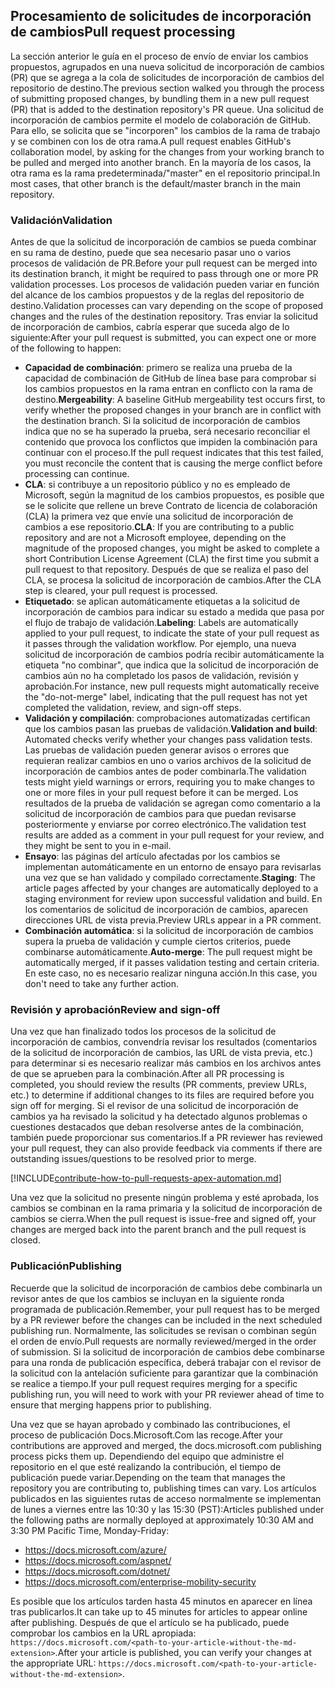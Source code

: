 ## <a name="pull-request-processing"></a><span data-ttu-id="23dac-101">Procesamiento de solicitudes de incorporación de cambios</span><span class="sxs-lookup"><span data-stu-id="23dac-101">Pull request processing</span></span>

<span data-ttu-id="23dac-102">La sección anterior le guía en el proceso de envío de enviar los cambios propuestos, agrupados en una nueva solicitud de incorporación de cambios (PR) que se agrega a la cola de solicitudes de incorporación de cambios del repositorio de destino.</span><span class="sxs-lookup"><span data-stu-id="23dac-102">The previous section walked you through the process of submitting proposed changes, by bundling them in a new pull request (PR) that is added to the destination repository's PR queue.</span></span> <span data-ttu-id="23dac-103">Una solicitud de incorporación de cambios permite el modelo de colaboración de GitHub. Para ello, se solicita que se "incorporen" los cambios de la rama de trabajo y se combinen con los de otra rama.</span><span class="sxs-lookup"><span data-stu-id="23dac-103">A pull request enables GitHub's collaboration model, by asking for the changes from your working branch to be pulled and merged into another branch.</span></span> <span data-ttu-id="23dac-104">En la mayoría de los casos, la otra rama es la rama predeterminada/"master" en el repositorio principal.</span><span class="sxs-lookup"><span data-stu-id="23dac-104">In most cases, that other branch is the default/master branch in the main repository.</span></span>

### <a name="validation"></a><span data-ttu-id="23dac-105">Validación</span><span class="sxs-lookup"><span data-stu-id="23dac-105">Validation</span></span>

<span data-ttu-id="23dac-106">Antes de que la solicitud de incorporación de cambios se pueda combinar en su rama de destino, puede que sea necesario pasar uno o varios procesos de validación de PR.</span><span class="sxs-lookup"><span data-stu-id="23dac-106">Before your pull request can be merged into its destination branch, it might be required to pass through one or more PR validation processes.</span></span> <span data-ttu-id="23dac-107">Los procesos de validación pueden variar en función del alcance de los cambios propuestos y de la reglas del repositorio de destino.</span><span class="sxs-lookup"><span data-stu-id="23dac-107">Validation processes can vary depending on the scope of proposed changes and the rules of the destination repository.</span></span> <span data-ttu-id="23dac-108">Tras enviar la solicitud de incorporación de cambios, cabría esperar que suceda algo de lo siguiente:</span><span class="sxs-lookup"><span data-stu-id="23dac-108">After your pull request is submitted, you can expect one or more of the following to happen:</span></span>

- <span data-ttu-id="23dac-109">**Capacidad de combinación**: primero se realiza una prueba de la capacidad de combinación de GitHub de línea base para comprobar si los cambios propuestos en la rama entran en conflicto con la rama de destino.</span><span class="sxs-lookup"><span data-stu-id="23dac-109">**Mergeability**: A baseline GitHub mergeability test occurs first, to verify whether the proposed changes in your branch are in conflict with the destination branch.</span></span> <span data-ttu-id="23dac-110">Si la solicitud de incorporación de cambios indica que no se ha superado la prueba, será necesario reconciliar el contenido que provoca los conflictos que impiden la combinación para continuar con el proceso.</span><span class="sxs-lookup"><span data-stu-id="23dac-110">If the pull request indicates that this test failed, you must reconcile the content that is causing the merge conflict before processing can continue.</span></span>
- <span data-ttu-id="23dac-111">**CLA**: si contribuye a un repositorio público y no es empleado de Microsoft, según la magnitud de los cambios propuestos, es posible que se le solicite que rellene un breve Contrato de licencia de colaboración (CLA) la primera vez que envíe una solicitud de incorporación de cambios a ese repositorio.</span><span class="sxs-lookup"><span data-stu-id="23dac-111">**CLA**: If you are contributing to a public repository and are not a Microsoft employee, depending on the magnitude of the proposed changes, you might be asked to complete a short Contribution License Agreement (CLA) the first time you submit a pull request to that repository.</span></span> <span data-ttu-id="23dac-112">Después de que se realiza el paso del CLA, se procesa la solicitud de incorporación de cambios.</span><span class="sxs-lookup"><span data-stu-id="23dac-112">After the CLA step is cleared, your pull request is processed.</span></span>
- <span data-ttu-id="23dac-113">**Etiquetado**: se aplican automáticamente etiquetas a la solicitud de incorporación de cambios para indicar su estado a medida que pasa por el flujo de trabajo de validación.</span><span class="sxs-lookup"><span data-stu-id="23dac-113">**Labeling**: Labels are automatically applied to your pull request, to indicate the state of your pull request as it passes through the validation workflow.</span></span> <span data-ttu-id="23dac-114">Por ejemplo, una nueva solicitud de incorporación de cambios podría recibir automáticamente la etiqueta "no combinar", que indica que la solicitud de incorporación de cambios aún no ha completado los pasos de validación, revisión y aprobación.</span><span class="sxs-lookup"><span data-stu-id="23dac-114">For instance, new pull requests might automatically receive the "do-not-merge" label, indicating that the pull request has not yet completed the validation, review, and sign-off steps.</span></span>
- <span data-ttu-id="23dac-115">**Validación y compilación**: comprobaciones automatizadas certifican que los cambios pasan las pruebas de validación.</span><span class="sxs-lookup"><span data-stu-id="23dac-115">**Validation and build**: Automated checks verify whether your changes pass validation tests.</span></span> <span data-ttu-id="23dac-116">Las pruebas de validación pueden generar avisos o errores que requieran realizar cambios en uno o varios archivos de la solicitud de incorporación de cambios antes de poder combinarla.</span><span class="sxs-lookup"><span data-stu-id="23dac-116">The validation tests might yield warnings or errors, requiring you to make changes to one or more files in your pull request before it can be merged.</span></span> <span data-ttu-id="23dac-117">Los resultados de la prueba de validación se agregan como comentario a la solicitud de incorporación de cambios para que puedan revisarse posteriormente y enviarse por correo electrónico.</span><span class="sxs-lookup"><span data-stu-id="23dac-117">The validation test results are added as a comment in your pull request for your review, and they might be sent to you in e-mail.</span></span>
- <span data-ttu-id="23dac-118">**Ensayo**: las páginas del artículo afectadas por los cambios se implementan automáticamente en un entorno de ensayo para revisarlas una vez que se han validado y compilado correctamente.</span><span class="sxs-lookup"><span data-stu-id="23dac-118">**Staging**: The article pages affected by your changes are automatically deployed to a staging environment for review upon successful validation and build.</span></span> <span data-ttu-id="23dac-119">En los comentarios de solicitud de incorporación de cambios, aparecen direcciones URL de vista previa.</span><span class="sxs-lookup"><span data-stu-id="23dac-119">Preview URLs appear in a PR comment.</span></span>
- <span data-ttu-id="23dac-120">**Combinación automática**: si la solicitud de incorporación de cambios supera la prueba de validación y cumple ciertos criterios, puede combinarse automáticamente.</span><span class="sxs-lookup"><span data-stu-id="23dac-120">**Auto-merge**: The pull request might be automatically merged, if it passes validation testing and certain criteria.</span></span> <span data-ttu-id="23dac-121">En este caso, no es necesario realizar ninguna acción.</span><span class="sxs-lookup"><span data-stu-id="23dac-121">In this case, you don't need to take any further action.</span></span>

### <a name="review-and-sign-off"></a><span data-ttu-id="23dac-122">Revisión y aprobación</span><span class="sxs-lookup"><span data-stu-id="23dac-122">Review and sign-off</span></span>

<span data-ttu-id="23dac-123">Una vez que han finalizado todos los procesos de la solicitud de incorporación de cambios, convendría revisar los resultados (comentarios de la solicitud de incorporación de cambios, las URL de vista previa, etc.) para determinar si es necesario realizar más cambios en los archivos antes de que se aprueben para la combinación.</span><span class="sxs-lookup"><span data-stu-id="23dac-123">After all PR processing is completed, you should review the results (PR comments, preview URLs, etc.) to determine if additional changes to its files are required before you sign off for merging.</span></span> <span data-ttu-id="23dac-124">Si el revisor de una solicitud de incorporación de cambios ya ha revisado la solicitud y ha detectado algunos problemas o cuestiones destacados que deban resolverse antes de la combinación, también puede proporcionar sus comentarios.</span><span class="sxs-lookup"><span data-stu-id="23dac-124">If a PR reviewer has reviewed your pull request, they can also provide feedback via comments if there are outstanding issues/questions to be resolved prior to merge.</span></span>

[!INCLUDE[contribute-how-to-pull-requests-apex-automation.md](contribute-how-to-pull-requests-apex-automation.md)]

<span data-ttu-id="23dac-125">Una vez que la solicitud no presente ningún problema y esté aprobada, los cambios se combinan en la rama primaria y la solicitud de incorporación de cambios se cierra.</span><span class="sxs-lookup"><span data-stu-id="23dac-125">When the pull request is issue-free and signed off, your changes are merged back into the parent branch and the pull request is closed.</span></span>

### <a name="publishing"></a><span data-ttu-id="23dac-126">Publicación</span><span class="sxs-lookup"><span data-stu-id="23dac-126">Publishing</span></span>

<span data-ttu-id="23dac-127">Recuerde que la solicitud de incorporación de cambios debe combinarla un revisor antes de que los cambios se incluyan en la siguiente ronda programada de publicación.</span><span class="sxs-lookup"><span data-stu-id="23dac-127">Remember, your pull request has to be merged by a PR reviewer before the changes can be included in the next scheduled publishing run.</span></span> <span data-ttu-id="23dac-128">Normalmente, las solicitudes se revisan o combinan según el orden de envío.</span><span class="sxs-lookup"><span data-stu-id="23dac-128">Pull requests are normally reviewed/merged in the order of submission.</span></span> <span data-ttu-id="23dac-129">Si la solicitud de incorporación de cambios debe combinarse para una ronda de publicación específica, deberá trabajar con el revisor de la solicitud con la antelación suficiente para garantizar que la combinación se realice a tiempo.</span><span class="sxs-lookup"><span data-stu-id="23dac-129">If your pull request requires merging for a specific publishing run, you will need to work with your PR reviewer ahead of time to ensure that merging happens prior to publishing.</span></span>

<span data-ttu-id="23dac-130">Una vez que se hayan aprobado y combinado las contribuciones, el proceso de publicación Docs.Microsoft.Com las recoge.</span><span class="sxs-lookup"><span data-stu-id="23dac-130">After your contributions are approved and merged, the docs.microsoft.com publishing process picks them up.</span></span> <span data-ttu-id="23dac-131">Dependiendo del equipo que administre el repositorio en el que esté realizando la contribución, el tiempo de publicación puede variar.</span><span class="sxs-lookup"><span data-stu-id="23dac-131">Depending on the team that manages the repository you are contributing to, publishing times can vary.</span></span> <span data-ttu-id="23dac-132">Los artículos publicados en las siguientes rutas de acceso normalmente se implementan de lunes a viernes entre las 10:30 y las 15:30 (PST):</span><span class="sxs-lookup"><span data-stu-id="23dac-132">Articles published under the following paths are normally deployed at approximately 10:30 AM and 3:30 PM Pacific Time, Monday-Friday:</span></span>

- https://docs.microsoft.com/azure/
- https://docs.microsoft.com/aspnet/
- https://docs.microsoft.com/dotnet/
- https://docs.microsoft.com/enterprise-mobility-security

<span data-ttu-id="23dac-133">Es posible que los artículos tarden hasta 45 minutos en aparecer en línea tras publicarlos.</span><span class="sxs-lookup"><span data-stu-id="23dac-133">It can take up to 45 minutes for articles to appear online after publishing.</span></span> <span data-ttu-id="23dac-134">Después de que el artículo se ha publicado, puede comprobar los cambios en la URL apropiada: `https://docs.microsoft.com/<path-to-your-article-without-the-md-extension>`.</span><span class="sxs-lookup"><span data-stu-id="23dac-134">After your article is published, you can verify your changes at the appropriate URL: `https://docs.microsoft.com/<path-to-your-article-without-the-md-extension>`.</span></span>
